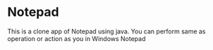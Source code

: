 # Notepad
This is a clone app of Notepad using java. You can perform same as operation or action as you  in Windows Notepad
